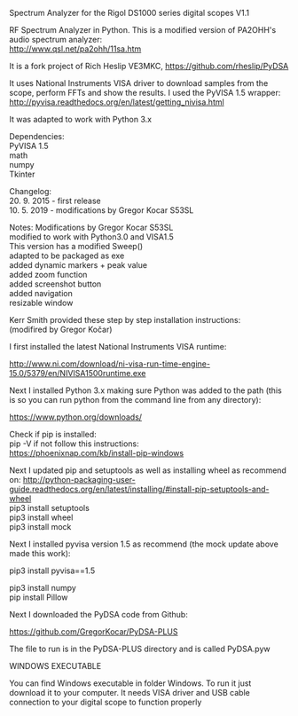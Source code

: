 Spectrum Analyzer for the Rigol DS1000 series digital scopes  V1.1  
  
RF Spectrum Analyzer in Python. This is a modified version of PA2OHH's audio spectrum analyzer:  
http://www.qsl.net/pa2ohh/11sa.htm  
  
It is a fork project of Rich Heslip VE3MKC, https://github.com/rheslip/PyDSA  
  
It uses National Instruments VISA driver to download samples from the scope, perform FFTs and show the results. I used the PyVISA 1.5 wrapper:  
http://pyvisa.readthedocs.org/en/latest/getting_nivisa.html  

It was adapted to work with Python 3.x  

Dependencies:    
PyVISA  1.5  
math  
numpy  
Tkinter  

Changelog:  
20. 9. 2015 - first release  
10. 5. 2019 - modifications by Gregor Kocar S53SL  


Notes: 
Modifications by Gregor Kocar S53SL  
 modified to work with Python3.0 and VISA1.5  
 This version has a modified Sweep()  
 adapted to be packaged as exe  
 added dynamic markers + peak value  
 added zoom function  
 added screenshot button  
 added navigation  
 resizable window    



Kerr Smith provided these step by step installation instructions:  
(modifired by Gregor Kočar)  

I first installed the latest National Instruments VISA runtime:  

http://www.ni.com/download/ni-visa-run-time-engine-15.0/5379/en/NIVISA1500runtime.exe  

Next I installed Python 3.x making sure Python was added to the path (this is so you can run python from the command line from any directory):  

https://www.python.org/downloads/

Check if pip is installed:  
pip -V
if not follow this instructions:  
https://phoenixnap.com/kb/install-pip-windows


Next I updated pip and setuptools as well as installing wheel as recommend on:
http://python-packaging-user-guide.readthedocs.org/en/latest/installing/#install-pip-setuptools-and-wheel  
pip3 install setuptools  
pip3 install wheel  
pip3 install mock  

Next I installed pyvisa version 1.5 as recommend (the mock update above made this work):  

pip3 install pyvisa==1.5  


pip3 install numpy  
pip install Pillow  

Next I downloaded the PyDSA code from Github:

https://github.com/GregorKocar/PyDSA-PLUS

The file to run is in the PyDSA-PLUS directory and is called PyDSA.pyw  

WINDOWS EXECUTABLE

You can find Windows executable in folder Windows.
To run it just download it to your computer.
It needs VISA driver and USB cable connection to your digital scope to function properly


